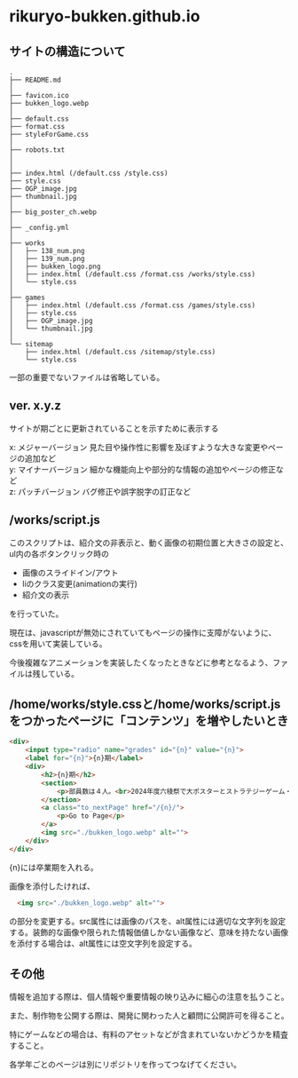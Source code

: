 # rikuryo-bukken.github.io
## サイトの構造について

```
.
├── README.md
│
├── favicon.ico
├── bukken_logo.webp
│
├── default.css
├── format.css
├── styleForGame.css
│
├── robots.txt
│
│
├── index.html (/default.css /style.css)
├── style.css
├── OGP_image.jpg
├── thumbnail.jpg
│
├── big_poster_ch.webp
│
├── _config.yml
│
├── works
│   ├── 138_num.png
│   ├── 139_num.png
│   ├── bukken_logo.png
│   ├── index.html (/default.css /format.css /works/style.css)
│   └── style.css
│
├── games
│   ├── index.html (/default.css /format.css /games/style.css)
│   ├── style.css
│   ├── OGP_image.jpg
│   └── thumbnail.jpg
│
└── sitemap
    ├── index.html (/default.css /sitemap/style.css)
    └── style.css
```

一部の重要でないファイルは省略している。

## ver. x.y.z

サイトが期ごとに更新されていることを示すために表示する

x: メジャーバージョン 見た目や操作性に影響を及ぼすような大きな変更やページの追加など  
y: マイナーバージョン 細かな機能向上や部分的な情報の追加やページの修正など  
z: パッチバージョン バグ修正や誤字脱字の訂正など

## /works/script.js

このスクリプトは、紹介文の非表示と、動く画像の初期位置と大きさの設定と、
ul内の各ボタンクリック時の

- 画像のスライドイン/アウト
- liのクラス変更(animationの実行)
- 紹介文の表示

を行っていた。

現在は、javascriptが無効にされていてもページの操作に支障がないように、cssを用いて実装している。

今後複雑なアニメーションを実装したくなったときなどに参考となるよう、ファイルは残している。

## /home/works/style.cssと/home/works/script.jsをつかったページに「コンテンツ」を増やしたいとき

```html
<div>
    <input type="radio" name="grades" id="{n}" value="{n}">
    <label for="{n}">{n}期</label>
    <div>
        <h2>{n}期</h2>
        <section>
            <p>部員数は４人。<br>2024年度六稜祭で大ポスターとストラテジーゲーム・レーシングゲームを展示したほか、当サイトの制作を開始した。</p>
        </section>
        <a class="to_nextPage" href="/{n}/">
            <p>Go to Page</p>
        </a>
        <img src="./bukken_logo.webp" alt="">
    </div>
</div>
```

{n}には卒業期を入れる。
  
画像を添付したければ、

```html
  <img src="./bukken_logo.webp" alt="">
```

の部分を変更する。src属性には画像のパスを、alt属性には適切な文字列を設定する。装飾的な画像や限られた情報価値しかない画像など、意味を持たない画像を添付する場合は、alt属性には空文字列を設定する。

## その他

情報を追加する際は、個人情報や重要情報の映り込みに細心の注意を払うこと。

また、制作物を公開する際は、開発に関わった人と顧問に公開許可を得ること。

特にゲームなどの場合は、有料のアセットなどが含まれていないかどうかを精査すること。

各学年ごとのページは別にリポジトリを作ってつなげてください。
